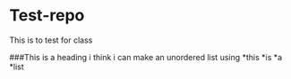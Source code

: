 # Test-repo
This is to test for class

###This is a heading i think
i can make an unordered list using 
*this
*is
*a
*list
